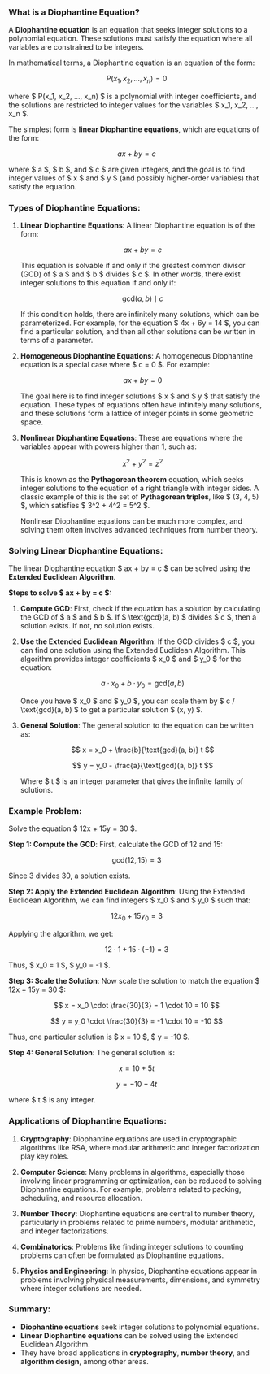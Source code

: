 ### What is a Diophantine Equation?

A **Diophantine equation** is an equation that seeks integer solutions to a polynomial equation. These solutions must satisfy the equation where all variables are constrained to be integers.

In mathematical terms, a Diophantine equation is an equation of the form:

$$
P(x_1, x_2, ..., x_n) = 0
$$

where $ P(x_1, x_2, ..., x_n) $ is a polynomial with integer coefficients, and the solutions are restricted to integer values for the variables $ x_1, x_2, ..., x_n $.

The simplest form is **linear Diophantine equations**, which are equations of the form:

$$
ax + by = c
$$

where $ a $, $ b $, and $ c $ are given integers, and the goal is to find integer values of $ x $ and $ y $ (and possibly higher-order variables) that satisfy the equation.

### Types of Diophantine Equations:

1. **Linear Diophantine Equations**:
   A linear Diophantine equation is of the form:

   $$
   ax + by = c
   $$

   This equation is solvable if and only if the greatest common divisor (GCD) of $ a $ and $ b $ divides $ c $. In other words, there exist integer solutions to this equation if and only if:

   $$
   \text{gcd}(a, b) \mid c
   $$

   If this condition holds, there are infinitely many solutions, which can be parameterized. For example, for the equation $ 4x + 6y = 14 $, you can find a particular solution, and then all other solutions can be written in terms of a parameter.

2. **Homogeneous Diophantine Equations**:
   A homogeneous Diophantine equation is a special case where $ c = 0 $. For example:

   $$
   ax + by = 0
   $$

   The goal here is to find integer solutions $ x $ and $ y $ that satisfy the equation. These types of equations often have infinitely many solutions, and these solutions form a lattice of integer points in some geometric space.

3. **Nonlinear Diophantine Equations**:
   These are equations where the variables appear with powers higher than 1, such as:

   $$
   x^2 + y^2 = z^2
   $$

   This is known as the **Pythagorean theorem** equation, which seeks integer solutions to the equation of a right triangle with integer sides. A classic example of this is the set of **Pythagorean triples**, like $ (3, 4, 5) $, which satisfies $ 3^2 + 4^2 = 5^2 $.

   Nonlinear Diophantine equations can be much more complex, and solving them often involves advanced techniques from number theory.

### Solving Linear Diophantine Equations:

The linear Diophantine equation $ ax + by = c $ can be solved using the **Extended Euclidean Algorithm**.

**Steps to solve $ ax + by = c $:**

1. **Compute GCD**:
   First, check if the equation has a solution by calculating the GCD of $ a $ and $ b $. If $ \text{gcd}(a, b) $ divides $ c $, then a solution exists. If not, no solution exists.

2. **Use the Extended Euclidean Algorithm**:
   If the GCD divides $ c $, you can find one solution using the Extended Euclidean Algorithm. This algorithm provides integer coefficients $ x_0 $ and $ y_0 $ for the equation:

   $$
   a \cdot x_0 + b \cdot y_0 = \text{gcd}(a, b)
   $$

   Once you have $ x_0 $ and $ y_0 $, you can scale them by $ c / \text{gcd}(a, b) $ to get a particular solution $ (x, y) $.

3. **General Solution**:
   The general solution to the equation can be written as:

   $$
   x = x_0 + \frac{b}{\text{gcd}(a, b)} t
   $$

   $$
   y = y_0 - \frac{a}{\text{gcd}(a, b)} t
   $$

   Where $ t $ is an integer parameter that gives the infinite family of solutions.

### Example Problem:

Solve the equation $ 12x + 15y = 30 $.

**Step 1: Compute the GCD**:
First, calculate the GCD of 12 and 15:

$$
\text{gcd}(12, 15) = 3
$$

Since 3 divides 30, a solution exists.

**Step 2: Apply the Extended Euclidean Algorithm**:
Using the Extended Euclidean Algorithm, we can find integers $ x_0 $ and $ y_0 $ such that:

$$
12x_0 + 15y_0 = 3
$$

Applying the algorithm, we get:

$$
12 \cdot 1 + 15 \cdot (-1) = 3
$$

Thus, $ x_0 = 1 $, $ y_0 = -1 $.

**Step 3: Scale the Solution**:
Now scale the solution to match the equation $ 12x + 15y = 30 $:

$$
x = x_0 \cdot \frac{30}{3} = 1 \cdot 10 = 10
$$

$$
y = y_0 \cdot \frac{30}{3} = -1 \cdot 10 = -10
$$

Thus, one particular solution is $ x = 10 $, $ y = -10 $.

**Step 4: General Solution**:
The general solution is:

$$
x = 10 + 5t
$$

$$
y = -10 - 4t
$$

where $ t $ is any integer.

### Applications of Diophantine Equations:

1. **Cryptography**:
   Diophantine equations are used in cryptographic algorithms like RSA, where modular arithmetic and integer factorization play key roles.

2. **Computer Science**:
   Many problems in algorithms, especially those involving linear programming or optimization, can be reduced to solving Diophantine equations. For example, problems related to packing, scheduling, and resource allocation.

3. **Number Theory**:
   Diophantine equations are central to number theory, particularly in problems related to prime numbers, modular arithmetic, and integer factorizations.

4. **Combinatorics**:
   Problems like finding integer solutions to counting problems can often be formulated as Diophantine equations.

5. **Physics and Engineering**:
   In physics, Diophantine equations appear in problems involving physical measurements, dimensions, and symmetry where integer solutions are needed.

### Summary:

- **Diophantine equations** seek integer solutions to polynomial equations.
- **Linear Diophantine equations** can be solved using the Extended Euclidean Algorithm.
- They have broad applications in **cryptography**, **number theory**, and **algorithm design**, among other areas.
